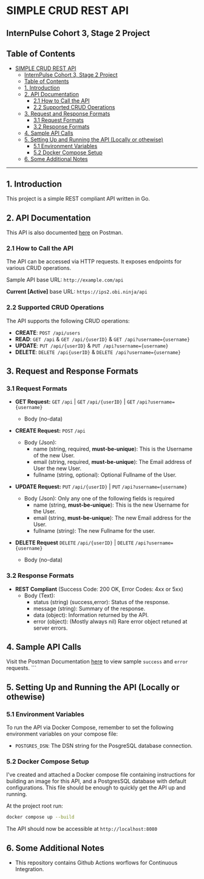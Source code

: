# SIMPLE CRUD REST API
## InternPulse Cohort 3, Stage 2 Project

## Table of Contents

- [SIMPLE CRUD REST API](#simple-crud-rest-api)
  - [InternPulse Cohort 3, Stage 2 Project](#internpulse-cohort-3-stage-2-project)
  - [Table of Contents](#table-of-contents)
  - [1. Introduction](#1-introduction)
  - [2. API Documentation](#2-api-documentation)
    - [2.1 How to Call the API](#21-how-to-call-the-api)
    - [2.2 Supported CRUD Operations](#22-supported-crud-operations)
  - [3. Request and Response Formats](#3-request-and-response-formats)
    - [3.1 Request Formats](#31-request-formats)
    - [3.2 Response Formats](#32-response-formats)
  - [4. Sample API Calls](#4-sample-api-calls)
  - [5. Setting Up and Running the API (Locally or othewise)](#5-setting-up-and-running-the-api-locally-or-othewise)
    - [5.1 Environment Variables](#51-environment-variables)
    - [5.2 Docker Compose Setup](#52-docker-compose-setup)
  - [6. Some Additional Notes](#6-some-additional-notes)

---

## 1. Introduction

This project is a simple REST compliant API written in Go.

## 2. API Documentation

This API is also documented [here](https://documenter.getpostman.com/view/29936566/2sA3XV9KXa) on Postman.

### 2.1 How to Call the API

The API can be accessed via HTTP requests. It exposes endpoints for various CRUD operations.

Sample API base URL: `http://example.com/api`

**Current [Active]** base URL: `https://ips2.obi.ninja/api`

### 2.2 Supported CRUD Operations

The API supports the following CRUD operations:

- **CREATE**: `POST /api/users`
- **READ**: `GET /api` & `GET /api/{userID}` & `GET /api?username={username}`
- **UPDATE**: `PUT /api/{userID}` & `PUT /api?username={username}`
- **DELETE**: `DELETE /api{userID}` & `DELETE /api?username={username}`

## 3. Request and Response Formats

### 3.1 Request Formats

- **GET Request:** `GET` `/api` | `GET` `/api/{userID}` | `GET` `/api?username={username}`
  - Body (no-data)
  
- **CREATE Request:** `POST` `/api`
  - Body (Json):
    - name (string, required, **must-be-unique**): This is the Username of the new User.
    - email (string, required, **must-be-unique**): The Email address of User the new User.
    - fullname (string, optional): Optional Fullname of the User.
    
- **UPDATE Request:** `PUT` `/api/{userID}` | `PUT` `/api?username={username}`
  - Body (Json): Only any one of the following fields is required
    - name (string, **must-be-unique**): This is the new Username for the User.
    - email (string, **must-be-unique**): The new Email address for the User.
    - fullname (string): The new Fullname for the user.

- **DELETE Request** `DELETE` `/api/{userID}` | `DELETE` `/api?username={username}`
  - Body (no-data)

### 3.2 Response Formats

- **REST Compliant** (Success Code: 200 OK, Error Codes: 4xx or 5xx)
  - Body (Text):
    - status (string) (success,error): Status of the response.
    - message (string): Summary of the response.
    - data (object): Information returned by the API.
    - error (object): (Mostly always nil) Rare error object retuned at server errors.

## 4. Sample API Calls

Visit the Postman Documentation [here](https://documenter.getpostman.com/view/29936566/2sA3XV9KXa) to view sample `success` and `error` requests.
    ```

## 5. Setting Up and Running the API (Locally or othewise)

### 5.1 Environment Variables

To run the API via Docker Compose, remember to set the following environment variables on your compose file:

- `POSTGRES_DSN`: The DSN string for the PosgreSQL database connection.

### 5.2 Docker Compose Setup

I've created and attached a Docker compose file containing instructions for building an image for this API, and a PostgresSQL database with default configurations. This file should be enough to quickly get the API up and running.

At the project root run:
   
```sh
docker compose up --build
```

The API should now be accessible at `http://localhost:8080`


## 6. Some Additional Notes

- This repository contains Github Actions worflows for Continuous Integration.
